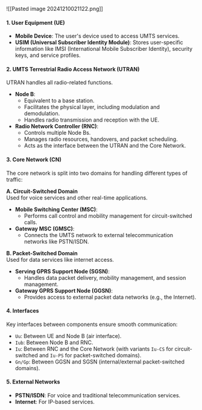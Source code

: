 ![[Pasted image 20241210021122.png]]
#### **1. User Equipment (UE)**

- **Mobile Device**: The user's device used to access UMTS services.
- **USIM (Universal Subscriber Identity Module)**: Stores user-specific information like IMSI (International Mobile Subscriber Identity), security keys, and service profiles.
#### **2. UMTS Terrestrial Radio Access Network (UTRAN)**

UTRAN handles all radio-related functions.

- **Node B**:
    - Equivalent to a base station.
    - Facilitates the physical layer, including modulation and demodulation.
    - Handles radio transmission and reception with the UE.
- **Radio Network Controller (RNC)**:
    - Controls multiple Node Bs.
    - Manages radio resources, handovers, and packet scheduling.
    - Acts as the interface between the UTRAN and the Core Network.
    
#### **3. Core Network (CN)**

The core network is split into two domains for handling different types of traffic:

**A. Circuit-Switched Domain**  
Used for voice services and other real-time applications.
- **Mobile Switching Center (MSC)**:
    - Performs call control and mobility management for circuit-switched calls.
- **Gateway MSC (GMSC)**:
    - Connects the UMTS network to external telecommunication networks like PSTN/ISDN.

**B. Packet-Switched Domain**  
Used for data services like internet access.

- **Serving GPRS Support Node (SGSN)**:
    - Handles data packet delivery, mobility management, and session management.
- **Gateway GPRS Support Node (GGSN)**:
    - Provides access to external packet data networks (e.g., the Internet).

#### **4. Interfaces**

Key interfaces between components ensure smooth communication:

- `Uu`: Between UE and Node B (air interface).
- `Iub`: Between Node B and RNC.
- `Iu`: Between RNC and the Core Network (with variants `Iu-CS` for circuit-switched and `Iu-PS` for packet-switched domains).
- `Gn/Gp`: Between GGSN and SGSN (internal/external packet-switched domains).

#### **5. External Networks**

- **PSTN/ISDN**: For voice and traditional telecommunication services.
- **Internet**: For IP-based services.